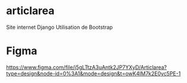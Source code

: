 # articlarea
Site internet Django
Utilisation de Bootstrap


# Figma
https://www.figma.com/file/j5gLTtzA3uAntk2JP7YXyD/Articlarea?type=design&node-id=0%3A1&mode=design&t=owK4IM7k2E0yc5PE-1
